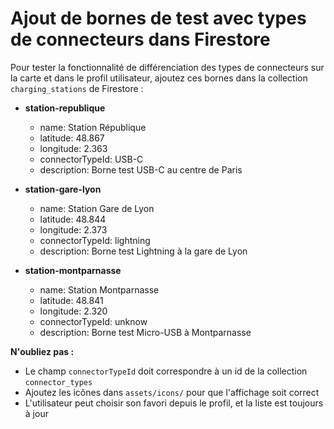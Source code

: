 # Ajout de bornes de test avec types de connecteurs dans Firestore

Pour tester la fonctionnalité de différenciation des types de connecteurs sur la carte et dans le profil utilisateur, ajoutez ces bornes dans la collection `charging_stations` de Firestore :

- **station-republique**
  - name: Station République
  - latitude: 48.867
  - longitude: 2.363
  - connectorTypeId: USB-C
  - description: Borne test USB-C au centre de Paris

- **station-gare-lyon**
  - name: Station Gare de Lyon
  - latitude: 48.844
  - longitude: 2.373
  - connectorTypeId: lightning
  - description: Borne test Lightning à la gare de Lyon

- **station-montparnasse**
  - name: Station Montparnasse
  - latitude: 48.841
  - longitude: 2.320
  - connectorTypeId: unknow
  - description: Borne test Micro-USB à Montparnasse

**N'oubliez pas :**
- Le champ `connectorTypeId` doit correspondre à un id de la collection `connector_types`
- Ajoutez les icônes dans `assets/icons/` pour que l'affichage soit correct
- L'utilisateur peut choisir son favori depuis le profil, et la liste est toujours à jour
